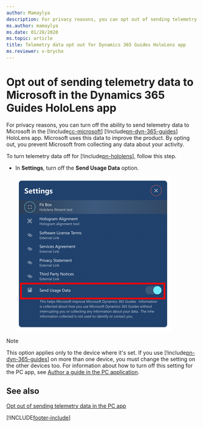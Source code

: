```yaml
---
author: Mamaylya
description: For privacy reasons, you can opt out of sending telemetry data to Microsoft in the Microsoft Dynamics 365 Guides HoloLens app.
ms.author: mamaylya
ms.date: 01/28/2020
ms.topic: article
title: Telemetry data opt out for Dynamics 365 Guides HoloLens app
ms.reviewer: v-brycho
---
```


# Opt out of sending telemetry data to Microsoft in the Dynamics 365 Guides HoloLens app

For privacy reasons, you can turn off the ability to send telemetry data to Microsoft in the [!include[cc-microsoft](../includes/cc-microsoft.md)] [!include[pn-dyn-365-guides](../includes/pn-dyn-365-guides.md)] HoloLens app. Microsoft uses this data to improve the product. By opting out, you prevent Microsoft from collecting any data about your activity.

To turn telemetry data off for [!include[pn-hololens](../includes/pn-hololens.md)], follow this step.

- In **Settings**, turn off the **Send Usage Data** option.

    ![Send Usage Data option](media/send-usage-data.PNG "Send Usage Data option")

> [!NOTE]
> This option applies only to the device where it's set. If you use [!include[pn-dyn-365-guides](../includes/pn-dyn-365-guides.md)] on more than one device, you must change the setting on the other devices too. For information about how to turn off this setting for the PC app, see [Author a guide in the PC application](pc-app-overview.md).

## See also

[Opt out of sending telemetry data in the PC app](data-opt-out-pc-app.md)


[!INCLUDE[footer-include](../includes/footer-banner.md)]
